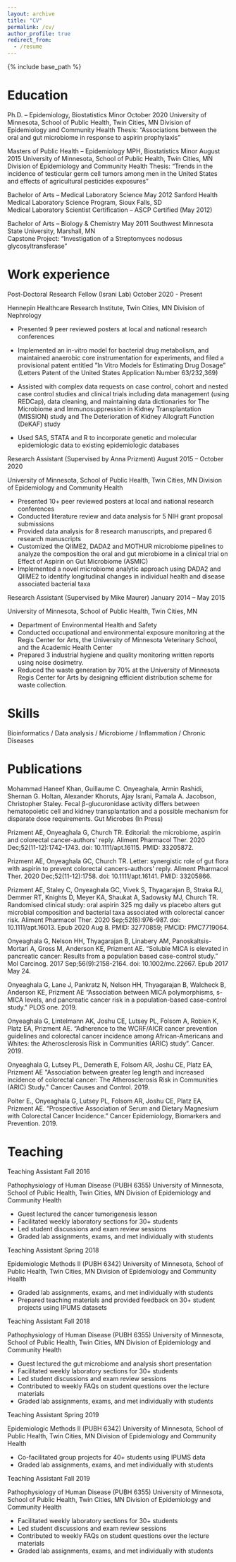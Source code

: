 ```yaml
---
layout: archive
title: "CV"
permalink: /cv/
author_profile: true
redirect_from:
  - /resume
---
```


{% include base_path %}

Education
======
Ph.D. – Epidemiology, Biostatistics Minor			                                                              October 2020
University of Minnesota, School of Public Health, Twin Cities, MN
Division of Epidemiology and Community Health 
Thesis: “Associations between the oral and gut microbiome in response to aspirin prophylaxis”

Masters of Public Health – Epidemiology MPH, Biostatistics Minor   				   August 2015
University of Minnesota, School of Public Health, Twin Cities, MN
Division of Epidemiology and Community Health 
Thesis: “Trends in the incidence of testicular germ cell tumors among men in the United States and effects of agricultural pesticides exposures”

Bachelor of Arts – Medical Laboratory Science							       May 2012
Sanford Health Medical Laboratory Science Program, Sioux Falls, SD				                               
Medical Laboratory Scientist Certification – ASCP Certified (May 2012)

Bachelor of Arts – Biology & Chemistry								       May 2011
Southwest Minnesota State University, Marshall, MN						  	
Capstone Project: “Investigation of a Streptomyces nodosus glycosyltransferase”

Work experience
======
Post-Doctoral Research Fellow (Israni Lab)						           October 2020 - Present

Hennepin Healthcare Research Institute, Twin Cities, MN
Division of Nephrology

* Presented 9 peer reviewed posters at local and national research conferences

* Implemented an in-vitro model for bacterial drug metabolism, and maintained anaerobic core instrumentation for experiments, and filed a provisional        patent entitled ”In Vitro Models for Estimating Drug Dosage” (Letters Patent of the United States Application Number 63/232,369)

* Assisted with complex data requests on case control, cohort and nested case control studies and clinical trials including data management (using           REDCap), data cleaning, and maintaining data dictionaries for The Microbiome and Immunosuppression in Kidney Transplantation (MISSION) study and The       Deterioration of Kidney Allograft Function (DeKAF) study	

* Used SAS, STATA and R to incorporate genetic and molecular epidemiologic data to existing epidemiologic databases

Research Assistant (Supervised by Anna Prizment)					 August 2015 – October 2020

University of Minnesota, School of Public Health, Twin Cities, MN
Division of Epidemiology and Community Health

* Presented 10+ peer reviewed posters at local and national research conferences
* Conducted literature review and data analysis for 5 NIH grant proposal submissions	
* Provided data analysis for 8 research manuscripts, and prepared 6 research manuscripts
* Customized the QIIME2, DADA2 and MOTHUR microbiome pipelines to analyze the composition the oral and gut microbiome in a clinical trial on Effect of       Aspirin on Gut Microbiome (ASMIC)
* Implemented a novel microbiome analytic approach using DADA2 and QIIME2 to identify longitudinal changes in individual health and disease associated       bacterial taxa 


Research Assistant (Supervised by Mike Maurer) 	                      			      January 2014 – May 2015

University of Minnesota, School of Public Health, Twin Cities, MN

* Department of Environmental Health and Safety         
* Conducted occupational and environmental exposure monitoring at the Regis Center for Arts, the University of Minnesota Veterinary School, and the         Academic Health Center
* Prepared 3 industrial hygiene and quality monitoring written reports using noise dosimetry.
* Reduced the waste generation by 70% at the University of Minnesota Regis Center for Arts by designing efficient distribution scheme for waste collection.

  
Skills
======
Bioinformatics / Data analysis / Microbiome / Inflammation / Chronic Diseases


Publications
======

Mohammad Haneef Khan, Guillaume C. Onyeaghala, Armin Rashidi, Shernan G. Holtan, Alexander Khoruts, Ajay Israni, Pamala A. Jacobson, Christopher Staley. Fecal β-glucuronidase activity differs between hematopoietic cell and kidney transplantation and a possible mechanism for disparate dose requirements. Gut Microbes (In Press)

Prizment AE, Onyeaghala G, Church TR. Editorial: the microbiome, aspirin and colorectal cancer-authors' reply. Aliment Pharmacol Ther. 2020 Dec;52(11-12):1742-1743. doi: 10.1111/apt.16115. PMID: 33205872.

Prizment AE, Onyeaghala GC, Church TR. Letter: synergistic role of gut flora with aspirin to prevent colorectal cancers-authors' reply. Aliment Pharmacol Ther. 2020 Dec;52(11-12):1758. doi: 10.1111/apt.16141. PMID: 33205866.

Prizment AE, Staley C, Onyeaghala GC, Vivek S, Thyagarajan B, Straka RJ, Demmer RT, Knights D, Meyer KA, Shaukat A, Sadowsky MJ, Church TR. Randomised clinical study: oral aspirin 325 mg daily vs placebo alters gut microbial composition and bacterial taxa associated with colorectal cancer risk. Aliment Pharmacol Ther. 2020 Sep;52(6):976-987. doi: 10.1111/apt.16013. Epub 2020 Aug 8. PMID: 32770859; PMCID: PMC7719064.

Onyeaghala G, Nelson HH, Thyagarajan B, Linabery AM, Panoskaltsis-Mortari A, Gross M, Anderson KE, Prizment AE. “Soluble MICA is elevated in pancreatic cancer: Results from a population based case-control study.” Mol Carcinog. 2017 Sep;56(9):2158-2164. doi: 10.1002/mc.22667. Epub 2017 May 24.

Onyeaghala G, Lane J, Pankratz N, Nelson HH, Thyagarajan B, Walcheck B, Anderson KE, Prizment AE “Association between MICA polymorphisms, s-MICA levels, and pancreatic cancer risk in a population-based case-control study." PLOS one. 2019. 

Onyeaghala G, Lintelmann AK, Joshu CE, Lutsey PL, Folsom A, Robien K, Platz EA, Prizment AE. “Adherence to the WCRF/AICR cancer prevention guidelines and colorectal cancer incidence among African-Americans and Whites: the Atherosclerosis Risk in Communities (ARIC) study”. Cancer. 2019.

Onyeaghala G, Lutsey PL, Demerath E, Folsom AR, Joshu CE, Platz EA, Prizment AE "Association between greater leg length and increased incidence of colorectal cancer: The Atherosclerosis Risk in Communities (ARIC) Study." Cancer Causes and Control. 2019.

Polter E., Onyeaghala G, Lutsey PL, Folsom AR, Joshu CE, Platz EA, Prizment AE. “Prospective Association of Serum and Dietary Magnesium with Colorectal Cancer Incidence.” Cancer Epidemiology, Biomarkers and Prevention. 2019.
  
Teaching
======
Teaching Assistant 										        	        Fall 2016

Pathophysiology of Human Disease (PUBH 6355)
University of Minnesota, School of Public Health, Twin Cities, MN
Division of Epidemiology and Community Health

* Guest lectured the cancer tumorigenesis lesson
* Facilitated weekly laboratory sections for 30+ students
* Led student discussions and exam review sessions
* Graded lab assignments, exams, and met individually with students

Teaching Assistant 										        	    Spring 2018

Epidemiologic Methods II (PUBH 6342)
University of Minnesota, School of Public Health, Twin Cities, MN
Division of Epidemiology and Community Health

* Graded lab assignments, exams, and met individually with students
* Prepared teaching materials and provided feedback on 30+ student projects using IPUMS datasets    

Teaching Assistant 										        	        Fall 2018

Pathophysiology of Human Disease (PUBH 6355)
University of Minnesota, School of Public Health, Twin Cities, MN
Division of Epidemiology and Community Health

* Guest lectured the gut microbiome and analysis short presentation
* Facilitated weekly laboratory sections for 30+ students
* Led student discussions and exam review sessions
* Contributed to weekly FAQs on student questions over the lecture materials
* Graded lab assignments, exams, and met individually with students

Teaching Assistant 										        	    Spring 2019

Epidemiologic Methods II (PUBH 6342)
University of Minnesota, School of Public Health, Twin Cities, MN
Division of Epidemiology and Community Health

* Co-facilitated group projects for 40+ students using IPUMS data	
* Graded lab assignments, exams, and met individually with students


Teaching Assistant 										        	        Fall 2019

Pathophysiology of Human Disease (PUBH 6355)
University of Minnesota, School of Public Health, Twin Cities, MN
Division of Epidemiology and Community Health

* Facilitated weekly laboratory sections for 30+ students
* Led student discussions and exam review sessions
* Contributed to weekly FAQs on student questions over the lecture materials
* Graded lab assignments, exams, and met individually with students


